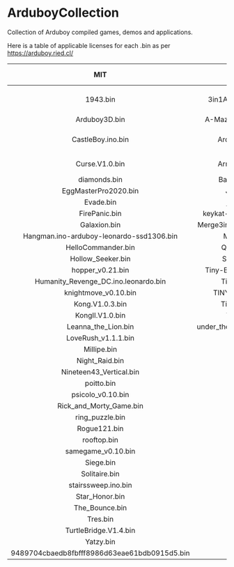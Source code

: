 # ArduboyCollection
Collection of Arduboy compiled games, demos and applications.

Here is a table of applicable licenses for each .bin as per https://arduboy.ried.cl/

**MIT**|**GPL-3.0**|**Apache-2.0**|**LGPL-2.1+**|**BSD-3-Clause**|**CC-BY-NC-SA-4.0**|**Zlib**|**GPL-2.0**|**CC0-1.0**
:-----:|:-----:|:-----:|:-----:|:-----:|:-----:|:-----:|:-----:|:-----:
1943.bin|3in1A.ino.leonardo.bin|ArduMetronome.bin|Bombzzle.bin|Box\_Stacker.bin|Flappy\_Bird.ino.leonardo.bin|Harambe's\_Revenge.bin|MAZEZAM.bin|microtd-1-01.bin
Arduboy3D.bin|A-Maze-MCVert.ino.bin|Blackjack.ino.bin|pactastic.bin|Choplifter.bin|Pocket\_Fighter.bin| | | 
CastleBoy.ino.bin|Ardu-Whack.bin|Farkle.ino.bin|Super-Crate-Buino.ino.bin|Cribbage.bin|Pocket\_Othello.bin| | | 
Curse.V1.0.bin|Armageddon.bin|Minesweeper.EN-GB.bin| |Dominoes.bin| | | | 
diamonds.bin|Bang!\_Bang!.bin|MiniRogue.ino.bin| |Flappy\_Ball.bin| | | | 
EggMasterPro2020.bin|Jezzball.bin| | |HP35boy.ino.leonardo.bin| | | | 
Evade.bin|joustish.bin| | |JunoFirst.V1.00.bin| | | | 
FirePanic.bin|keykat-it.ino.leonardo.bin| | |Karateka.bin| | | | 
Galaxion.bin|Merge3in1B.ino.leonardo.bin| | |LodeRunner.V104.Levels.bin| | | | 
Hangman.ino-arduboy-leonardo-ssd1306.bin|MicroCity.bin| | |xmasgame.ino.leonardo.bin| | | | 
HelloCommander.bin|Quadrastic.bin| | | | | | | 
Hollow\_Seeker.bin|SpaceCab.bin| | | | | | | 
hopper\_v0.21.bin|Tiny-Bike\_(arduboy).bin| | | | | | | 
Humanity\_Revenge\_DC.ino.leonardo.bin|Tiny-Ddug.bin| | | | | | | 
knightmove\_v0.10.bin|TINY\_BERTrev2.bin| | | | | | | 
Kong.V1.0.3.bin|TinyPlaque.bin| | | | | | | 
KongII.V1.0.bin|TinyTris.bin| | | | | | | 
Leanna\_the\_Lion.bin|under\_the\_tower\_arduboy.bin| | | | | | | 
LoveRush\_v1.1.1.bin| | | | | | | | 
Millipe.bin| | | | | | | | 
Night\_Raid.bin| | | | | | | | 
Nineteen43\_Vertical.bin| | | | | | | | 
poitto.bin| | | | | | | | 
psicolo\_v0.10.bin| | | | | | | | 
Rick\_and\_Morty\_Game.bin| | | | | | | | 
ring\_puzzle.bin| | | | | | | | 
Rogue121.bin| | | | | | | | 
rooftop.bin| | | | | | | | 
samegame\_v0.10.bin| | | | | | | | 
Siege.bin| | | | | | | | 
Solitaire.bin| | | | | | | | 
stairssweep.ino.bin| | | | | | | | 
Star\_Honor.bin| | | | | | | | 
The\_Bounce.bin| | | | | | | | 
Tres.bin| | | | | | | | 
TurtleBridge.V1.4.bin| | | | | | | | 
Yatzy.bin| | | | | | | | 
9489704cbaedb8fbfff8986d63eae61bdb0915d5.bin| | | | | | | | 
